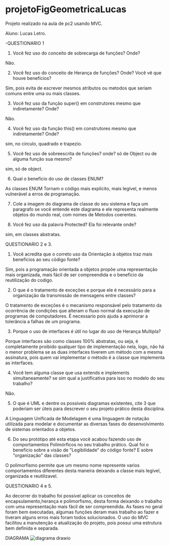 # projetoFigGeometricaLucas
Projeto realizado na aula de pc2 usando MVC.

Aluno: Lucas Letro.

-QUESTIONARIO 1

1. Você fez uso do conceito de sobrecarga de funções? Onde?

Não.

2. Você fez uso do conceito de Herança de funções? Onde? Você vê que houve benefícios?

Sim, pois evita de escrever mesmos atributos ou metodos que seriam comuns entre uma ou mais classes.

3. Você fez uso da função super() em construtores mesmo que indiretamente? Onde?

Não.

4. Você fez uso da função this() em construtores mesmo que indiretamente? Onde?

sim, no circulo, quadrado e trapezio.

5. Você fez uso de sobreescrita de funções? onde? só de Object ou de alguma função sua mesmo?

sim, só de object.

6. Qual o benefício do uso de classes ENUM?

As classes ENUM  Tornam o código mais explícito, mais legível, e menos vulnerável a erros de programação.

7. Cole a imagem do diagrama de classe do seu sistema e faça um paragrafo se você entende este diagrama e ele representa realmente objetos do mundo real, com nomes de Metodos coerentes.

8. Você fez uso da palavra Protected? Ela foi relevante onde?

sim, em classes abstratas.


QUESTIONARIO 2 e 3.

1. Você acredita que o correto uso da Orientação à objetos traz mais benefícios ao seu código fonte?

Sim, pois a programação orientada a objetos propõe uma representação mais organizada, mais fácil de ser compreendida e o beneficio da reutilização do codigo.

2. O que é o tratamento de exceções e porque ele é necessário para a organização da transmissão de mensagens entre classes?

O tratamento de exceções é o mecanismo responsável pelo tratamento da ocorrência de condições que alteram o fluxo normal da execução de programas de computadores. É necessario pois ajuda a aprimorar a tolerância a falhas de um programa.

3. Porque o uso de interfaces é útil no lugar do uso de Herança Multipla?

Porque interfaces são como classes 100% abstratas, ou seja, é completamente proibido qualquer tipo de implementação nela, logo, não há o menor problema se as duas interfaces tiverem um método com a mesma assinatura, pois quem vai implementar o método é a classe que implementa as interfaces.

4. Você tem alguma classe que usa extends e implements simultaneamente? se sim qual a justificativa para isso no modelo do seu trabalho?

Não.

5. O que é UML e dentre os possíveis diagramas existentes, cite 3 que poderiam ser úteis para descrever o seu projeto prático desta disciplina.

A Linguagem Unificada de Modelagem é uma linguagem de notação utilizada para modelar e documentar as diversas fases do desenvolvimento de sistemas orientados a objetos.

6. Do seu protótipo até esta etapa você acabou fazendo uso de comportamentos Polimórficos no seu trabalho prático. Qual foi o benefício sobre a visão de "Legibilidade" do código fonte? E sobre "organização" das classes?

O polimorfismo permite que um mesmo nome represente varios comportamentos diferentes desta maneira deixando a classe mais legivel, organizada e reutilizavel.


QUESTIONARIO 4 e 5.

Ao decorrer do trabalho foi possivel aplicar os conceitos de encapsulamento,herança e polimorfismo, desta forma deixando o trabalho com uma representação mais fácil de ser compreendida. As fases no geral foram bem executadas, algumas funções deram mais trabalho ao fazer e tiveram alguns erros mais foram todos solucionados.
O uso do MVC facilitou a manutenção e atualização do projeto, pois possui uma estrutura bem definida e separada.

DIAGRAMA
![diagrama drawio](https://user-images.githubusercontent.com/83148640/132967083-37af9e8d-ec1d-44db-8fc9-0640eafc40a9.png)


